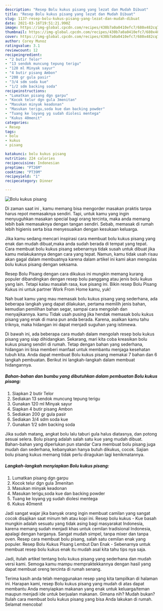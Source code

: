 ```yaml
---
description: "Resep Bolu kukus pisang yang lezat dan Mudah Dibuat"
title: "Resep Bolu kukus pisang yang lezat dan Mudah Dibuat"
slug: 1137-resep-bolu-kukus-pisang-yang-lezat-dan-mudah-dibuat
date: 2021-03-16T19:51:21.990Z
image: https://img-global.cpcdn.com/recipes/430b7a0a0410efc7/680x482cq70/bolu-kukus-pisang-foto-resep-utama.jpg
thumbnail: https://img-global.cpcdn.com/recipes/430b7a0a0410efc7/680x482cq70/bolu-kukus-pisang-foto-resep-utama.jpg
cover: https://img-global.cpcdn.com/recipes/430b7a0a0410efc7/680x482cq70/bolu-kukus-pisang-foto-resep-utama.jpg
author: Corey Munoz
ratingvalue: 3.1
reviewcount: 12
recipeingredient:
- "2 butir Telor"
- "13 sendok muncung tepung terigu"
- "120 ml Minyak sayur"
- "4 butir pisang Ambon"
- "200 gr gula pasir"
- "3/4 sdm soda kue"
- "1/2 sdm backing soda"
recipeinstructions:
- "Lumatkan pisang dgn garpu"
- "Kocok telur dgn gula 3menitan"
- "Masukan minyak keadonan"
- "Masukan terigu,soda kue dan backing powder"
- "Tuang ke loyang yg sudah diolesi mentega"
- "Kukus 40menit"
categories:
- Resep
tags:
- bolu
- kukus
- pisang

katakunci: bolu kukus pisang 
nutrition: 224 calories
recipecuisine: Indonesian
preptime: "PT26M"
cooktime: "PT39M"
recipeyield: "1"
recipecategory: Dinner

---
```



![Bolu kukus pisang](https://img-global.cpcdn.com/recipes/430b7a0a0410efc7/680x482cq70/bolu-kukus-pisang-foto-resep-utama.jpg)

Di zaman  saat ini , kamu memang bisa mengorder masakan praktis tanpa harus repot memasaknya sendiri. Tapi, untuk kamu yang ingin menyuguhkan masakan special bagi orang tercinta, maka anda memang lebih baik memasaknya dengan tangan sendiri. Sebab, memasak di rumah lebih higienis serta bisa menyesuaikan dengan kesukaan keluarga.

Jika kamu sedang mencari inspirasi cara membuat bolu kukus pisang yang enak dan mudah dibuat,maka anda sudah berada di tempat yang tepat. Cara membuat bolu kukus pisang  sebenarnya tidak susah untuk dibuat jika kamu melakukannya dengan cara yang tepat. Namun, kamu tidak usah risau akan gagal dalam membuatnya 
karena dalam artikel ini kami akan mengulas bolu kukus pisang dengan seksama.  

Resep Bolu Pisang dengan cara dikukus ini mungkin memang kurang populer dibandingkan dengan resep bolu panggang atau jenis bolu kukus yang lain. Tetapi kalau masalah rasa, kue pisang ini. Bikin resep Bolu Pisang Kukus ini untuk partner Work From Home kamu, yuk!

Nah buat kamu yang mau memasak bolu kukus pisang yang sederhana, ada beberapa langkah yang dapat dilakukan, pertama memilih jenis bahan, kemudian pemilihan bahan segar, sampai cara mengolah dan menyajikannya. kamu Tidak usah pusing jika hendak memasak bolu kukus pisang yang enak di mana pun anda berada. Karena, asalkan kamu  tahu triknya, maka hidangan ini dapat menjadi suguhan yang istimewa.

Di bawah ini, ada beberapa cara mudah dalam mengolah resep bolu kukus pisang yang siap dihidangkan. Sekarang, mari kita coba kreasikan bolu kukus pisang sendiri di rumah. Tetap dengan bahan yang sederhana, hidangan ini bisa memberi manfaat untuk membantu menjaga kesehatan tubuh kita. Anda dapat membuat Bolu kukus pisang memakai 7 bahan dan 6 langkah pembuatan. Berikut ini langkah-langkah dalam membuat hidangannya.

<!--inarticleads1-->

##### Bahan-bahan dan bumbu yang dibutuhkan dalam pembuatan Bolu kukus pisang:

1. Siapkan 2 butir Telor
1. Sediakan 13 sendok muncung tepung terigu
1. Gunakan 120 ml Minyak sayur
1. Siapkan 4 butir pisang Ambon
1. Sediakan 200 gr gula pasir
1. Sediakan 3/4 sdm soda kue
1. Gunakan 1/2 sdm backing soda


Jika sudah matang, angkat bolu lalu taburi gula halus diatasnya, dan potong sesuai selera. Bolu pisang adalah salah satu kue yang mudah dibuat. Bahan-bahan yang diperlukan pun standar Cara membuat bolu pisang juga mudah dan sederhana, kebanyakan hanya butuh dikukus, cocok. Sajian bolu pisang kukus memang tidak perlu diragukan lagi kenikmatannya. 

<!--inarticleads2-->

##### Langkah-langkah menyiapkan Bolu kukus pisang:

1. Lumatkan pisang dgn garpu
1. Kocok telur dgn gula 3menitan
1. Masukan minyak keadonan
1. Masukan terigu,soda kue dan backing powder
1. Tuang ke loyang yg sudah diolesi mentega
1. Kukus 40menit


Jadi sangat wajar jika banyak orang ingin membuat camilan yang sangat cocok disajikan saat minum teh atau kopi ini. Resep bolu kukus - Kue basah mungkin adalah sesuatu yang tidak asing bagi masyarakat Indonesia, karena memang sudah menjadi khas untuk cemilan tradisional Indonesia, apalagi dengan harganya. Sangat mudah simpel, tanpa mixer dan tanpa oven. Resep cara membuat bolu pisang, salah satu cemilan enak yang populer. Resep Bolu Kukus Pisang Lembut Dan Enak - Sebenarnya untuk membuat resep bolu kukus enak itu mudah asal kita tahu tips nya saja. 

Jadi, itulah artikel tentang  bolu kukus pisang  yang sederhana dan mudah versi kami. Semoga kamu mampu mempraktekkannya dengan hasil yang dapat membuat oreng tercinta di rumah senang. 

Terima kasih anda telah menggunakan resep yang kita tampilkan di halaman ini. Harapan kami, resep  Bolu kukus pisang yang mudah di atas dapat membantu Anda menyiapkan makanan yang enak untuk keluarga/teman maupun menjadi ide untuk berjualan makanan. Gimana nih? Mudah bukan? Itulah cara membuat bolu kukus pisang yang bisa Anda lakukan di rumah. Selamat mencoba!

